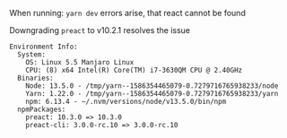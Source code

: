 When running: `yarn dev` errors arise, that react cannot be found

Downgrading `preact` to v10.2.1 resolves the issue

```
Environment Info:
  System:
    OS: Linux 5.5 Manjaro Linux
    CPU: (8) x64 Intel(R) Core(TM) i7-3630QM CPU @ 2.40GHz
  Binaries:
    Node: 13.5.0 - /tmp/yarn--1586354465079-0.7279716765938233/node
    Yarn: 1.22.0 - /tmp/yarn--1586354465079-0.7279716765938233/yarn
    npm: 6.13.4 - ~/.nvm/versions/node/v13.5.0/bin/npm
  npmPackages:
    preact: 10.3.0 => 10.3.0
    preact-cli: 3.0.0-rc.10 => 3.0.0-rc.10
```
